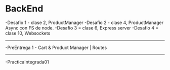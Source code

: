 ﻿# BackEnd

-Desafio 1 - clase 2, ProductManager
-Desafio 2 - clase 4, ProductManager Async con FS de node.
-Desafio 3 = clase 6, Express server
-Desafio 4 = clase 10, Websockets

---------------------------------------------------------------

-PreEntrega 1 - Cart & Product Manager | Routes

---------------------------------------------------------------

-PracticaIntegrada01 

